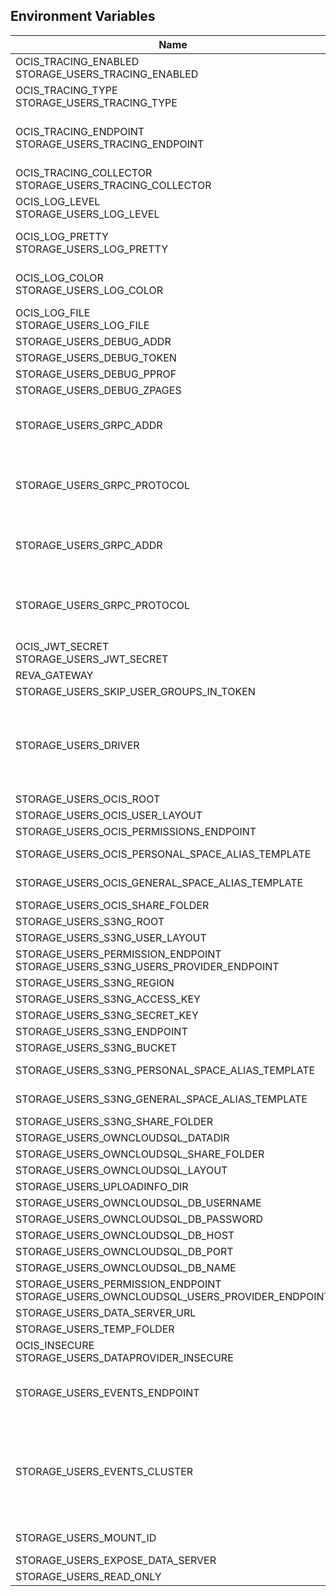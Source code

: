 ## Environment Variables

| Name | Type | Default Value | Description |
|------|------|---------------|-------------|
| OCIS_TRACING_ENABLED<br/>STORAGE_USERS_TRACING_ENABLED | bool | false | Activates tracing.|
| OCIS_TRACING_TYPE<br/>STORAGE_USERS_TRACING_TYPE | string |  | |
| OCIS_TRACING_ENDPOINT<br/>STORAGE_USERS_TRACING_ENDPOINT | string |  | The endpoint to the tracing collector.|
| OCIS_TRACING_COLLECTOR<br/>STORAGE_USERS_TRACING_COLLECTOR | string |  | |
| OCIS_LOG_LEVEL<br/>STORAGE_USERS_LOG_LEVEL | string |  | The log level.|
| OCIS_LOG_PRETTY<br/>STORAGE_USERS_LOG_PRETTY | bool | false | Activates pretty log output.|
| OCIS_LOG_COLOR<br/>STORAGE_USERS_LOG_COLOR | bool | false | Activates colorized log output.|
| OCIS_LOG_FILE<br/>STORAGE_USERS_LOG_FILE | string |  | The target log file.|
| STORAGE_USERS_DEBUG_ADDR | string | 127.0.0.1:9159 | |
| STORAGE_USERS_DEBUG_TOKEN | string |  | |
| STORAGE_USERS_DEBUG_PPROF | bool | false | |
| STORAGE_USERS_DEBUG_ZPAGES | bool | false | |
| STORAGE_USERS_GRPC_ADDR | string | 127.0.0.1:9157 | The address of the grpc service.|
| STORAGE_USERS_GRPC_PROTOCOL | string | tcp | The transport protocol of the grpc service.|
| STORAGE_USERS_GRPC_ADDR | string | 127.0.0.1:9158 | The address of the grpc service.|
| STORAGE_USERS_GRPC_PROTOCOL | string | tcp | The transport protocol of the grpc service.|
| OCIS_JWT_SECRET<br/>STORAGE_USERS_JWT_SECRET | string |  | |
| REVA_GATEWAY | string | 127.0.0.1:9142 | |
| STORAGE_USERS_SKIP_USER_GROUPS_IN_TOKEN | bool | false | |
| STORAGE_USERS_DRIVER | string | ocis | The storage driver which should be used by the service|
| STORAGE_USERS_OCIS_ROOT | string | ~/.ocis/storage/users | |
| STORAGE_USERS_OCIS_USER_LAYOUT | string | {{.Id.OpaqueId}} | |
| STORAGE_USERS_OCIS_PERMISSIONS_ENDPOINT | string | 127.0.0.1:9191 | |
| STORAGE_USERS_OCIS_PERSONAL_SPACE_ALIAS_TEMPLATE | string | {{.SpaceType}}/{{.User.Username \| lower}} | |
| STORAGE_USERS_OCIS_GENERAL_SPACE_ALIAS_TEMPLATE | string | {{.SpaceType}}/{{.SpaceName \| replace &#34; &#34; &#34;-&#34; \| lower}} | |
| STORAGE_USERS_OCIS_SHARE_FOLDER | string | /Shares | |
| STORAGE_USERS_S3NG_ROOT | string | ~/.ocis/storage/users | |
| STORAGE_USERS_S3NG_USER_LAYOUT | string | {{.Id.OpaqueId}} | |
| STORAGE_USERS_PERMISSION_ENDPOINT<br/>STORAGE_USERS_S3NG_USERS_PROVIDER_ENDPOINT | string | 127.0.0.1:9191 | |
| STORAGE_USERS_S3NG_REGION | string | default | |
| STORAGE_USERS_S3NG_ACCESS_KEY | string |  | |
| STORAGE_USERS_S3NG_SECRET_KEY | string |  | |
| STORAGE_USERS_S3NG_ENDPOINT | string |  | |
| STORAGE_USERS_S3NG_BUCKET | string |  | |
| STORAGE_USERS_S3NG_PERSONAL_SPACE_ALIAS_TEMPLATE | string | {{.SpaceType}}/{{.User.Username \| lower}} | |
| STORAGE_USERS_S3NG_GENERAL_SPACE_ALIAS_TEMPLATE | string | {{.SpaceType}}/{{.SpaceName \| replace &#34; &#34; &#34;-&#34; \| lower}} | |
| STORAGE_USERS_S3NG_SHARE_FOLDER | string | /Shares | |
| STORAGE_USERS_OWNCLOUDSQL_DATADIR | string | ~/.ocis/storage/owncloud | |
| STORAGE_USERS_OWNCLOUDSQL_SHARE_FOLDER | string | /Shares | |
| STORAGE_USERS_OWNCLOUDSQL_LAYOUT | string | {{.Username}} | |
| STORAGE_USERS_UPLOADINFO_DIR | string | ~/.ocis/storage/uploadinfo | |
| STORAGE_USERS_OWNCLOUDSQL_DB_USERNAME | string | owncloud | |
| STORAGE_USERS_OWNCLOUDSQL_DB_PASSWORD | string | owncloud | |
| STORAGE_USERS_OWNCLOUDSQL_DB_HOST | string |  | |
| STORAGE_USERS_OWNCLOUDSQL_DB_PORT | int | 3306 | |
| STORAGE_USERS_OWNCLOUDSQL_DB_NAME | string | owncloud | |
| STORAGE_USERS_PERMISSION_ENDPOINT<br/>STORAGE_USERS_OWNCLOUDSQL_USERS_PROVIDER_ENDPOINT | string |  | |
| STORAGE_USERS_DATA_SERVER_URL | string | http://localhost:9158/data | |
| STORAGE_USERS_TEMP_FOLDER | string | ~/.ocis/tmp/users | |
| OCIS_INSECURE<br/>STORAGE_USERS_DATAPROVIDER_INSECURE | bool | false | |
| STORAGE_USERS_EVENTS_ENDPOINT | string | 127.0.0.1:9233 | the address of the streaming service|
| STORAGE_USERS_EVENTS_CLUSTER | string | ocis-cluster | the clusterID of the streaming service. Mandatory when using nats|
| STORAGE_USERS_MOUNT_ID | string | 1284d238-aa92-42ce-bdc4-0b0000009157 | |
| STORAGE_USERS_EXPOSE_DATA_SERVER | bool | false | |
| STORAGE_USERS_READ_ONLY | bool | false | |
